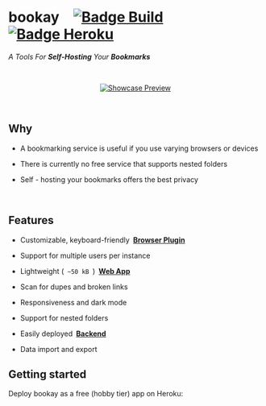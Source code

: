# bookay [![Badge Build]][Actions] [![Badge Heroku]][Heroku]

*A Tools For* ***Self-Hosting*** *Your* ***Bookmarks***

<br>

<div align = center>

[![Showcase Preview]][Showcase]

</div>

<br>

## Why

- A bookmarking service is useful if you use varying browsers or devices

- There is currently no free service that supports nested folders

- Self - hosting your bookmarks offers the best privacy

<br>

## Features

- Customizable, keyboard-friendly **[Browser Plugin]**

- Support for multiple users per instance

- Lightweight ( `~50 kB` ) **[Web App]**

- Scan for dupes and broken links

- Responsiveness and dark mode

- Support for nested folders

- Easily deployed **[Backend]**

- Data import and export

## Getting started

Deploy bookay as a free (hobby tier) app on Heroku:





<!----------------------------------------------------------------------------->

[Actions]: https://github.com/jaynetics/bookay/actions
[Heroku]: https://heroku.com/deploy?template=https://github.com/jaynetics/bookay 'Deploy Using The Free ( Hobby ) Tier On Heroku'


<!----------------------------------{ Badges }--------------------------------->

[Badge Heroku]: https://www.herokucdn.com/deploy/button.svg
[Badge Build]: https://github.com/jaynetics/bookay/workflows/tests/badge.svg


<!---------------------------------{ Folders }--------------------------------->

[Backend]: server/
[Browser Plugin]: plugin/
[Web App]: webapp/


<!-------------------------------{ Screenshots }------------------------------->

[Showcase Preview]: https://user-images.githubusercontent.com/10758879/113178657-1528d000-924f-11eb-9a02-2c0e4e504074.png
[Showcase]: https://user-images.githubusercontent.com/10758879/113178042-77350580-924e-11eb-820f-298da2a2631d.png
